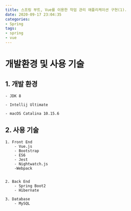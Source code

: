 ```yaml
---
title: 스프링 부트, Vue를 이용한 작업 관리 애플리케이션 구현(1).
date: 2020-09-17 23:04:35
categories: 
- Spring
tags: 
- spring
- vue
---
```


# 개발환경 및 사용 기술

<!-- more -->

## 1. 개발 환경

    - JDK 8

    - Intellij Ultimate

    - macOS Catalina 10.15.6

## 2. 사용 기술

    1. Front End
        - Vue.js
        - Bootstrap
        - ES6
        - Jest
        - Nightwatch.js
        -Webpack

    
    2. Back End
        - Spring Boot2
        - Hibernate

    3. Database
        - MySQL
